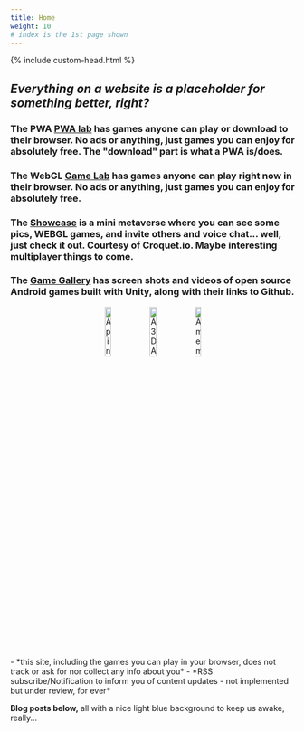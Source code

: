 ```yaml
---
title: Home
weight: 10
# index is the 1st page shown 
---
```

<!-- <script src="./scripts/favicon.js"></script> -->

{% include custom-head.html %} 

<link rel="shortcut icon" type="image/png"  href="favicon.png">
<meta http-equiv="Permissions-Policy" content="interest-cohort=(), user-id=()" />

## *Everything on a website is a placeholder for something better, right?*

### The PWA  [PWA lab](https://bobkoto.github.io/bob-site/pwalab) has games anyone can play or download to their browser. No ads or anything, just games you can enjoy for absolutely free. The "download" part is what a PWA is/does.

### The WebGL [Game Lab](https://bobkoto.github.io/bob-site/gamelab) has games anyone can play right now in their browser. No ads or anything, just games you can enjoy for absolutely free.

### The [Showcase](https://bobkoto.github.io/bob-site/showcase) is a mini metaverse where you can see some pics, WEBGL games, and invite others and voice chat... well, just check it out. Courtesy of Croquet.io. Maybe interesting multiplayer things to come.

### The [Game Gallery](https://bobkoto.github.io/bob-site/image02) has screen shots and videos of open source Android games built with Unity, along with their links to Github. 

<div style="text-align: center;">
<span>
       <img src="{{ site.baseurl }}/assets/IllusionPinball.jpg" 
             style="height:15%; width:15%; display: inline; margin = 10px" 
             alt="A pinball game"> 
</span>
<span>
        <img src="{{ site.baseurl }}/assets/Spacergy1.jpg"
             style="height:15%; width:15%; display: inline; margin = 10px" 
             alt="A 3D Arcade game">

</span>
<span>
        <img src="{{ site.baseurl }}/assets/memory1GameOpenScreen.jpg"
             style="height:15%; width:15%; display: inline;" 
             alt="A memotry game">
</span>
</div>
<br><br>
- *this site, including the games you can play in your browser, does not track or ask for nor collect any info about you*
- *RSS subscribe/Notification to inform you of content updates - not implemented but under review, for ever*

**Blog posts below,** all with a nice light blue background to keep us awake, really...

<!-- <script src="./scripts/main.js"></script>  -->
<script>
  const myHeadingWelcome = document.querySelector("h1");
  myHeadingWelcome.textContent = "Welcome";
</script>